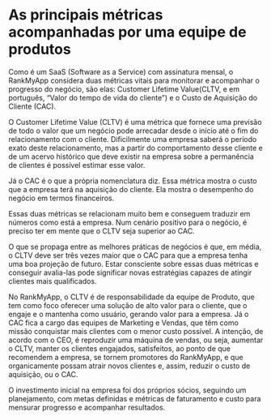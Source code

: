 # As principais métricas acompanhadas por uma equipe de produtos

Como é um SaaS (Software as a Service) com assinatura mensal, o RankMyApp considera duas métricas vitais para monitorar e acompanhar o progresso do negócio, são elas: Customer Lifetime Value(CLTV, e em português, “Valor do tempo de vida do cliente”) e o Custo de Aquisição do Cliente (CAC).

O Customer Lifetime Value (CLTV) é uma métrica que fornece uma previsão de todo o valor que um negócio pode arrecadar desde o início até o fim do relacionamento com o cliente. Dificilmente uma empresa saberá o período exato deste relacionamento, mas a partir do comportamento desse cliente e de um acervo histórico que deve existir na empresa sobre a permanência de clientes é possível estimar esse valor.

Já o CAC é o que a própria nomenclatura diz. Essa métrica mostra o custo que a empresa terá na aquisição do cliente. Ela mostra o desempenho do negócio em termos financeiros.

Essas duas métricas se relacionam muito bem e conseguem traduzir em números como está a empresa. Num cenário positivo para o negócio, é preciso ter em mente que o CLTV seja superior ao CAC.

O que se propaga entre as melhores práticas de negócios é que, em média, o CLTV deve ser três vezes maior que o CAC para que a empresa tenha uma boa projeção de futuro. Estar consciente sobre essas duas métricas e conseguir avalia-las pode significar novas estratégias capazes de atingir clientes mais qualificados.

No RankMyApp, o CLTV é de responsabilidade da equipe de Produto, que tem como foco oferecer uma solução de alto valor para o cliente, que o engaje e o mantenha como usuário, gerando valor para a empresa. Já o CAC fica a cargo das equipes de Marketing e Vendas, que têm como missão conquistar mais clientes com o menor custo possível. A intenção, de acordo com o CEO, é reproduzir uma máquina de vendas, ou seja, aumentar o CLTV, manter os clientes engajados, satisfeitos, ao ponto de que recomendem a empresa, se tornem promotores do RankMyApp, e que organicamente possam atrair novos clientes e, assim, reduzir o custo de aquisição, ou o CAC.

O investimento inicial na empresa foi dos próprios sócios, seguindo um planejamento, com metas definidas e métricas de faturamento e custo para mensurar progresso e acompanhar resultados.
